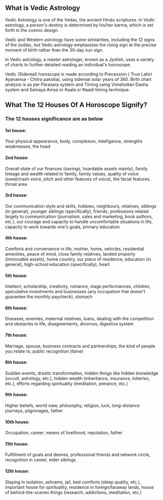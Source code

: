 ## What is Vedic Astrology

Vedic Astrology is one of the Vedas, the ancient Hindu scriptures. In Vedic astrology, a person's destiny is determined by his/her karma, which is set forth in the cosmic design.

Vedic and Western astrology have some similarities, including the 12 signs of the zodiac, but Vedic astrology emphasizes the rising sign at the precise moment of birth rather than the 30-day sun sign.

In Vedic astrology, a master astrologer, known as a Jyotish, uses a variety of charts to further detailed reading an individual's horoscope.

Vedic (Sidereal) horoscope is made according to Precession ( True Lahiri Ayanamsa - Chitra paksha), using sidereal solar years of 360.
Birth chart analysis is as per Parasara system and Timing using Vimshottari Dasha system and Samaya Amsa or Kaala or Naadi timing technique.

## What The 12 Houses Of A Horoscope Signify?

### The 12 houses significance are as below

#### 1st house:
Your physical appearance, body, complexion, intelligence, strengths  weaknesses, the head

#### 2nd house:
Overall state of our finances (savings, hoardable assets mainly), family lineage and wealth related to family, family values, quality of voice (sweet/rash voice, pitch and other features of voice), the facial features, throat area

#### 3rd house:
Our communication style and skills, hobbies, neighbours, relatives, siblings (in general), younger siblings (specifically), friends, professions related largely to communication (journalism, sales and marketing, book authors, etc.), our courage and capacity to handle uncomfortable situations in life, capacity to work towards one's goals, primary education

#### 4th house:
Comforts and convenience in life, mother, home, vehicles, residential amenities, peace of mind, close family relatives, landed property (immovable assets), home country, our place of residence, education (in general), high-school education (specifically), heart

#### 5th house:
Intellect, scholarship, creativity, romance, stage performances, children, speculative investments and businesses (any occupation that doesn't guarantee the monthly paycheck), stomach

#### 6th house:
Diseases, enemies, maternal relatives, loans, dealing with the competition and obstacles in life, disagreements, divorces, digestive system

#### 7th house:
Marriage, spouse, business contracts and partnerships, the kind of people you relate to, public recognition (fame)

#### 8th house:
Sudden events, drastic transformation, hidden things like hidden knowledge (occult, astrology, etc.), hidden wealth (inheritance, insurance, lotteries, etc.), efforts regarding spirituality (meditation, penance, etc.)

#### 9th house:
Higher beliefs, world view, philosophy, religion, luck, long-distance journeys, pilgrimages, father

#### 10th house:
Occupation, career, means of livelihood, reputation, father

#### 11th house:
Fulfillment of goals and desires, professional friends and network circle, recognition in career, elder siblings

#### 12th house:
Staying in isolation, ashrams, jail, bed comforts (sleep quality, etc.), important house for spirituality, residence in foreign/faraway lands, house of behind-the-scenes things (research, addictions, meditation, etc.)